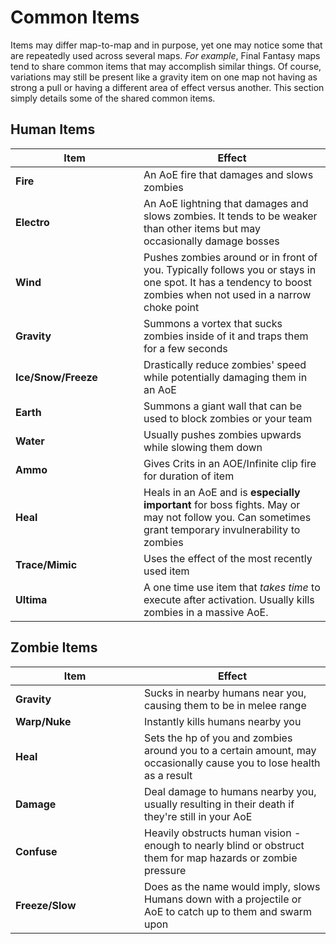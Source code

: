 # Common Items

Items may differ map-to-map and in purpose, yet one may notice some that are repeatedly used across several maps. _For example_, Final Fantasy maps tend to share common items that may accomplish similar things. Of course, variations may still be present like a gravity item on one map not having as strong a pull or having a different area of effect versus another. This section simply details some of the shared common items.

## Human Items

<table><thead><tr><th width="189">Item</th><th>Effect</th></tr></thead><tbody><tr><td><strong>Fire</strong></td><td>An AoE fire that damages and slows zombies</td></tr><tr><td><strong>Electro</strong></td><td>An AoE lightning that damages and slows zombies. It tends to be weaker than other items but may occasionally damage bosses</td></tr><tr><td><strong>Wind</strong></td><td>Pushes zombies around or in front of you. Typically follows you or stays in one spot. It has a tendency to boost zombies when not used in a narrow choke point</td></tr><tr><td><strong>Gravity</strong></td><td>Summons a vortex that sucks zombies inside of it and traps them for a few seconds</td></tr><tr><td><strong>Ice/Snow/Freeze</strong></td><td>Drastically reduce zombies' speed while potentially damaging them in an AoE</td></tr><tr><td><strong>Earth</strong></td><td>Summons a giant wall that can be used to block zombies or your team</td></tr><tr><td><strong>Water</strong></td><td>Usually pushes zombies upwards while slowing them down</td></tr><tr><td><strong>Ammo</strong></td><td>Gives Crits in an AOE/Infinite clip fire for duration of item</td></tr><tr><td><strong>Heal</strong></td><td>Heals in an AoE and is <strong>especially important</strong> for boss fights. May or may not follow you. Can sometimes grant temporary invulnerability to zombies</td></tr><tr><td><strong>Trace/Mimic</strong></td><td>Uses the effect of the most recently used item</td></tr><tr><td><strong>Ultima</strong></td><td>A one time use item that <em>takes time</em> to execute after activation. Usually kills zombies in a massive AoE.</td></tr></tbody></table>

## Zombie Items

<table><thead><tr><th width="190">Item</th><th>Effect</th></tr></thead><tbody><tr><td><strong>Gravity</strong></td><td>Sucks in nearby humans near you, causing them to be in melee range</td></tr><tr><td><strong>Warp/Nuke</strong></td><td>Instantly kills humans nearby you</td></tr><tr><td><strong>Heal</strong></td><td>Sets the hp of you and zombies around you to a certain amount, may occasionally cause you to lose health as a result</td></tr><tr><td><strong>Damage</strong></td><td>Deal damage to humans nearby you, usually resulting in their death if they're still in your AoE</td></tr><tr><td><strong>Confuse</strong></td><td>Heavily obstructs human vision - enough to nearly blind or obstruct them for map hazards or zombie pressure</td></tr><tr><td><strong>Freeze/Slow</strong></td><td>Does as the name would imply, slows Humans down with a projectile or AoE to catch up to them and swarm upon</td></tr></tbody></table>



